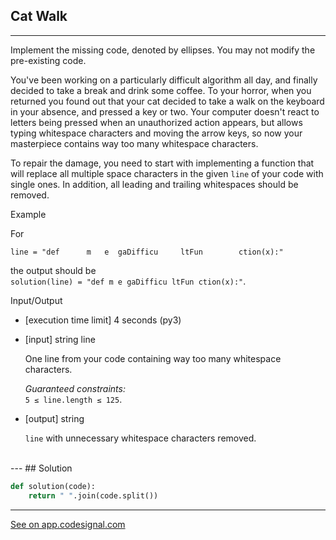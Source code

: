 ## Cat Walk
---
Implement the missing code, denoted by ellipses. You may not modify the pre-existing code.

You've been working on a particularly difficult algorithm all day, and finally decided to take a break and drink some coffee. To your horror, when you returned you found out that your cat decided to take a walk on the keyboard in your absence, and pressed a key or two. Your computer doesn't react to letters being pressed when an unauthorized action appears, but allows typing whitespace characters and moving the arrow keys, so now your masterpiece contains way too many whitespace characters.

To repair the damage, you need to start with implementing a function that will replace all multiple space characters in the given `line` of your code with single ones. In addition, all leading and trailing whitespaces should be removed.

Example

For

```
line = "def      m   e  gaDifficu     ltFun        ction(x):"

```

the output should be\
`solution(line) = "def m e gaDifficu ltFun ction(x):"`.

Input/Output

-   [execution time limit] 4 seconds (py3)

-   [input] string line

    One line from your code containing way too many whitespace characters.

    *Guaranteed constraints:*\
    `5 ≤ line.length ≤ 125`.

-   [output] string

    `line` with unnecessary whitespace characters removed.
<br>
---
## Solution

```python
def solution(code):
    return " ".join(code.split())

```
---
[See on app.codesignal.com](https://app.codesignal.com/arcade/python-arcade/slithering-in-strings/GH7QauS4xyHin5YLm)